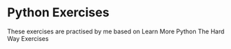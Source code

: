 # Python Exercises

These exercises are practised by me based on Learn More Python The Hard Way Exercises
